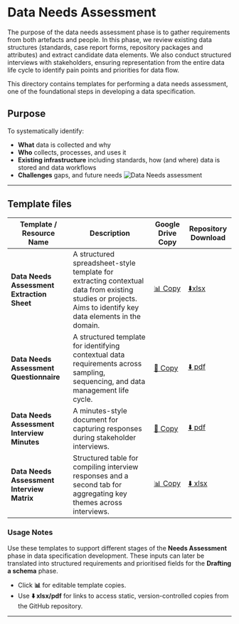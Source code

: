# Data Needs Assessment

The purpose of the data needs assessment phase is to gather requirements from both artefacts and people. In this phase, we review existing data structures (standards, case report forms, repository packages and attributes) and extract candidate data elements. We also conduct structured interviews with stakeholders, ensuring representation from the entire data life cycle to identify pain points and priorities for data flow.

This directory contains templates for performing a data needs assessment, one of the foundational steps in developing a data specification. 

## Purpose
To systematically identify:
- **What** data is collected and why
- **Who** collects, processes, and uses it
- **Existing infrastructure** including standards, how (and where) data is stored and data workflows
- **Challenges** gaps, and future needs
![Data Needs assessment](https://github.com/cbarcl01/specification-development-training/blob/main/process/needs-assessment/dataNeedsAssessmentVisual.png)
---
## Template files

| **Template / Resource Name** | **Description** | **Google Drive Copy** | **Repository Download** |
|-------------------------------|-----------------|------------------------|--------------------------|
| **Data Needs Assessment Extraction Sheet** | A structured spreadsheet-style template for extracting contextual data from existing studies or projects. Aims to identify key data elements in the domain. | [📊 Copy](https://drive.google.com/...) | [⬇️xlsx](https://github.com/cbarcl01/specification-development-training/blob/main/resources/templates/Data-needs-assessment-extraction-sheet.xlsx) |
| **Data Needs Assessment Questionnaire** | A structured template for identifying contextual data requirements across sampling, sequencing, and data management life cycle. | [📄 Copy](https://docs.google.com/document/d/1UjZZ9iY8o_whJpl_Bma3XZoeFI3xzf1_wgUVY-2bqK4/copy) | [⬇️ pdf](https://github.com/cbarcl01/specification-development-training/blob/main/resources/templates/General-needs-assessment-questionnaire.pdf) |
| **Data Needs Assessment Interview Minutes** | A minutes-style document for capturing responses during stakeholder interviews. | [📄 Copy](https://docs.google.com/document/d/1759HVUyt3sEgG7-chMpWtABjjebfcx2GK-j1kW_RVc8/copy) | [⬇️ pdf](https://github.com/cbarcl01/specification-development-training/blob/main/resources/templates/Needs-assessment-minutes.pdf) |
| **Data Needs Assessment Interview Matrix** | Structured table for compiling interview responses and a second tab for aggregating key themes across interviews. | [📊 Copy](https://drive.google.com/...) | [⬇️ xlsx](https://github.com/cbarcl01/specification-development-training/blob/main/resources/templates/Needs-assessment-interview-matrix.xlsx) |

### Usage Notes
Use these templates to support different stages of the **Needs Assessment** phase in data specification development.  These inputs can later be translated into structured requirements and prioritised fields for the **Drafting a schema** phase.
- Click **📊** for editable template copies.  
- Use **⬇️ xlsx/pdf** for links to access static, version-controlled copies from the GitHub repository.  

---

